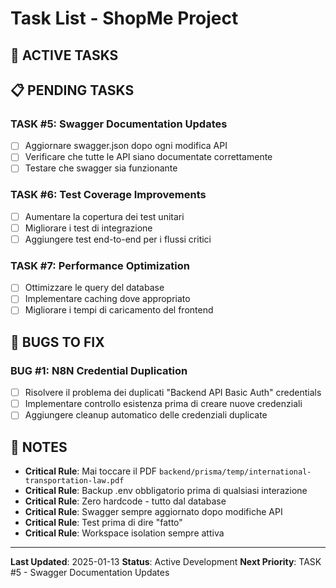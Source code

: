 # Task List - ShopMe Project

## 🔄 ACTIVE TASKS

## 📋 PENDING TASKS

### TASK #5: Swagger Documentation Updates
- [ ] Aggiornare swagger.json dopo ogni modifica API
- [ ] Verificare che tutte le API siano documentate correttamente
- [ ] Testare che swagger sia funzionante

### TASK #6: Test Coverage Improvements
- [ ] Aumentare la copertura dei test unitari
- [ ] Migliorare i test di integrazione
- [ ] Aggiungere test end-to-end per i flussi critici

### TASK #7: Performance Optimization
- [ ] Ottimizzare le query del database
- [ ] Implementare caching dove appropriato
- [ ] Migliorare i tempi di caricamento del frontend

## 🐛 BUGS TO FIX

### BUG #1: N8N Credential Duplication
- [ ] Risolvere il problema dei duplicati "Backend API Basic Auth" credentials
- [ ] Implementare controllo esistenza prima di creare nuove credenziali
- [ ] Aggiungere cleanup automatico delle credenziali duplicate

## 📝 NOTES

- **Critical Rule**: Mai toccare il PDF `backend/prisma/temp/international-transportation-law.pdf`
- **Critical Rule**: Backup .env obbligatorio prima di qualsiasi interazione
- **Critical Rule**: Zero hardcode - tutto dal database
- **Critical Rule**: Swagger sempre aggiornato dopo modifiche API
- **Critical Rule**: Test prima di dire "fatto"
- **Critical Rule**: Workspace isolation sempre attiva

---

**Last Updated**: 2025-01-13
**Status**: Active Development
**Next Priority**: TASK #5 - Swagger Documentation Updates
